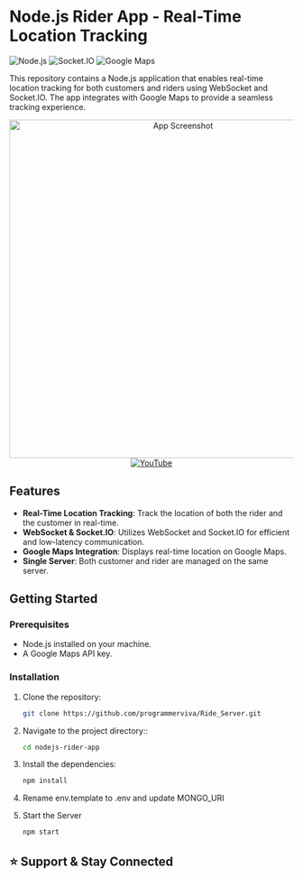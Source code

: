 # Node.js Rider App - Real-Time Location Tracking

![Node.js](https://img.shields.io/badge/Node.js-339933?style=for-the-badge&logo=nodedotjs&logoColor=white)
![Socket.IO](https://img.shields.io/badge/Socket.IO-010101?style=for-the-badge&logo=socketdotio&logoColor=white)
![Google Maps](https://img.shields.io/badge/Google%20Maps-4285F4?style=for-the-badge&logo=googlemaps&logoColor=white)

This repository contains a Node.js application that enables real-time location tracking for both customers and riders using WebSocket and Socket.IO. The app integrates with Google Maps to provide a seamless tracking experience.



<div align="center">
  <img src="https://res.cloudinary.com/dve6uywal/image/upload/v1740041169/js62de3rwhasf8vi2vdv.jpg" alt="App Screenshot" width="600" />
  
  <br/>

  <a href="https://m.youtube.com/watch?v=u_8-jF01hW8">
    <img src="https://img.shields.io/badge/YouTube-FF0000?style=for-the-badge&logo=youtube&logoColor=white" alt="YouTube">
  </a>
</div>


## Features

- **Real-Time Location Tracking**: Track the location of both the rider and the customer in real-time.
- **WebSocket & Socket.IO**: Utilizes WebSocket and Socket.IO for efficient and low-latency communication.
- **Google Maps Integration**: Displays real-time location on Google Maps.
- **Single Server**: Both customer and rider are managed on the same server.

## Getting Started

### Prerequisites

- Node.js installed on your machine.
- A Google Maps API key.

### Installation

1. Clone the repository:

   ```bash
   git clone https://github.com/programmerviva/Ride_Server.git


2. Navigate to the project directory::

   ```bash
   cd nodejs-rider-app

3. Install the dependencies:

   ```bash
   npm install

4. Rename env.template to .env and update MONGO_URI

5. Start the Server

   ```bash
   npm start

## ⭐ Support & Stay Connected 
